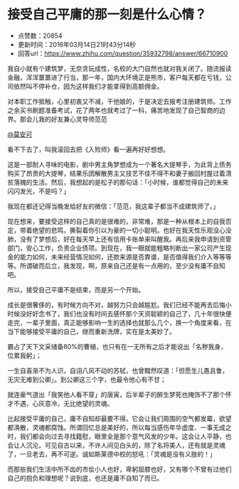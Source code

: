 # 接受自己平庸的那一刻是什么心情？
- 点赞数：20854
- 更新时间：2016年03月14日21时43分14秒
- 回答url：https://www.zhihu.com/question/35932798/answer/66710900
<body>
 <p data-pid="PA9w_jta">我自小就有个建筑梦，无奈贪玩成性，名校的大门自然也就对我关闭了。随流报读金融，浑浑噩噩进了行当，那一年，国内大环境正是熊市，客户每天都在亏钱，公司依然叫不停补仓，因为这样我们才能拿得到高额佣金。</p>
 <p data-pid="GPGCx56M">对本职工作抵触，心里初衷又不减，干他娘的，于是决定去报考注册建筑师。工作之余买书刷题准备考试，花了两年也就考过了一科，痛苦地发现了自己智商的边界。那会儿我的好友兼心灵导师范范</p><a data-hash="8e0d5d526bd82c3d3733d76c8872eacd" href="https://www.zhihu.com/people/8e0d5d526bd82c3d3733d76c8872eacd" class="member_mention" data-editable="true" data-title="@莫安可" data-tip="p$b$8e0d5d526bd82c3d3733d76c8872eacd" data-hovercard="p$b$8e0d5d526bd82c3d3733d76c8872eacd">@莫安可</a>
 <p data-pid="FB8VAOJi">看不下去了，叫我滚回去把《入殓师》看一遍再好好想想。</p>
 <p data-pid="FJGk7yid">这是一部耐人寻味的电影，剧中男主角梦想成为一个著名大提琴手，为此背上债务购买了昂贵的大提琴，结果乐团解散男主又技艺不佳不得不和妻子搬回村屋过着清贫落魄的生活。然后，我想起的是松子的那句话：「小时候，谁都觉得自己的未来闪闪发光，不是吗？」</p>
 <p data-pid="z4okbAfQ">我现在都还记得当晚发给好友的微信：「范范，我这辈子都当不成建筑师了。」</p>
 <p data-pid="--hlhUgq">现在想来，要接受这样的自己真的是很难的，非常难，那是一种从根本上的自我否定，带着绝望的悲鸣，撕裂着你引以为豪的一切小聪明。也好在我天性乐观没心没肺，没有了梦想后，好在每天早上还有信用卡账单来叫醒我。再后来我申请到资管部门，安心工作，负责企业债项。到现在，我一眼就能粗略判断出一家公司产生现金的能力如何，未来经营情况如何，还款来源是否靠谱，是否值得我们介入等等等等。所谓破而后立，我发现，啊，原来自己还是有一点用的，至少没有庸不自知吧。</p>
 <p data-pid="UU59JIAk">所以，接受自己平庸不是结束，而是另一个开始。</p>
 <p data-pid="0WWSIz4T">成长是很奢侈的，有时候方向不对，越努力只会越尴尬。我们已经不能再去后悔小时候没好好念书了，我们也没有时间去感怀那个天资聪颖的自己了，几十年很快便走完，一辈子里面，真正能够影响一生的选择也就那么几个，换一个角度来看，在当下能够接受平庸的自己，继而重新洗牌，实在是太美妙了。</p>
 <p data-pid="SXQyw6fg">霸占了天下文采储备80%的曹植，也只有在一无所有之后才能说出「名秽我身，位累我躬」；</p>
 <p data-pid="Y5q20Liw">一生自喜渐不为人识，自诩八风不动的苏轼，也曾黯然叹道：「但愿生儿愚且鲁，无灾无难到公卿」。到公卿这三个字，也最令他心有不甘；</p>
 <p data-pid="YZn9yyEA">就连豪气道出「我笑他人看不穿」的唐寅，后半辈子的醉生梦死也掩饰不了那个怀才不遇，心灰意冷，无比绝望的灵魂。</p>
 <p data-pid="mf4K-jI7">比起接受平庸的自己，庸不自知却最要不得。它会让我们周围的空气都发霉，欲望都涣散，灵魂都腐蚀。所谓回忆总是美好的，所以每当感伤年华虚度、一事无成之时，我们都会向过去寻找籍慰，眼里全是那个意气风发的少年。这会让人平静，也会让人沉沦。可见自古以来，不许人间见白头的，除了名将美人，还有就是灵魂了，一旦老去，再不可逆。诚如斯莱德中校的怒吼：「灵魂是没有义肢的！」</p>
 <p data-pid="9DwTasqm">而那些我们生活中所不齿的市侩小人也好，卑躬屈膝也好，又有哪个不曾有过他们自己的抱负和理想呢？说到底，也还是庸不自知了而已。</p>
</body>